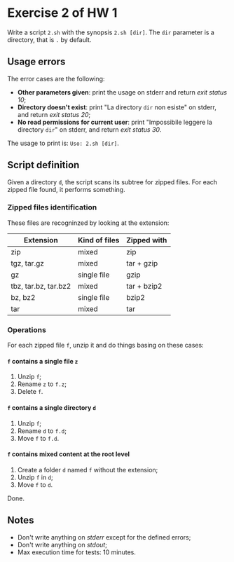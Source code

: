 # Exercise 2 of HW 1

Write a script `2.sh` with the synopsis `2.sh [dir]`.
The `dir` parameter is a directory, that is `.` by default.

## Usage errors

The error cases are the following:

- **Other parameters given**: print the usage on stderr and return *exit status 10*;
- **Directory doesn't exist**: print "La directory `dir` non esiste" on stderr, and return *exit status 20*;
- **No read permissions for current user**: print "Impossibile leggere la directory `dir`" on stderr, and return *exit status 30*.

The usage to print is: `Uso: 2.sh [dir]`.

## Script definition

Given a directory `d`, the script scans its subtree for zipped files. For each zipped file found, it performs something.

### Zipped files identification

These files are recogninzed by looking at the extension:

Extension|Kind of files|Zipped with
--|--|--
zip|mixed|zip
tgz, tar.gz|mixed|tar + gzip
gz|single file|gzip
tbz, tar.bz, tar.bz2|mixed|tar + bzip2
bz, bz2|single file|bzip2
tar|mixed|tar

### Operations

For each zipped file `f`, unzip it and do things basing on these cases:

#### `f` contains a single file `z`

1. Unzip `f`;
2. Rename `z` to `f.z`;
3. Delete `f`.

#### `f` contains a single directory `d`

1. Unzip `f`;
2. Rename `d` to `f.d`;
3. Move `f` to `f.d`.

#### `f` contains mixed content at the root level

1. Create a folder `d` named `f` without the extension;
2. Unzip `f` in `d`;
3. Move `f` to `d`.

Done.

## Notes

- Don't write anything on *stderr* except for the defined errors;
- Don't write anything on *stdout*;
- Max execution time for tests: 10 minutes.
